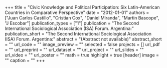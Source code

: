 +++
title = "Civic Knowledge and Political Participation: Six Latin-American Countries in Comparative Perspective"
date = "2012-01-01"
authors = ["Juan Carlos Castillo", "Cristian Cox", "Daniel Miranda", "Martin Bascope", "J Escobar"]
publication_types = ["1"]
publication = "The Second International Sociological Association (ISA) Forum.  Argentina:"
publication_short = "The Second International Sociological Association (ISA) Forum.  Argentina:"
abstract = "(Abstract not available)"
abstract_short = ""
url_code = ""
image_preview = ""
selected = false
projects = []
url_pdf = ""
url_preprint = ""
url_dataset = ""
url_project = ""
url_slides = ""
url_video = ""
url_poster = ""
math = true
highlight = true
[header]
image = ""
caption = ""
+++
